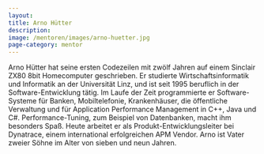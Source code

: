 ```yaml
---
layout:
title: Arno Hütter
description: 
image: /mentoren/images/arno-huetter.jpg
page-category: mentor
---
```


Arno Hütter hat seine ersten Codezeilen mit zwölf Jahren auf einem Sinclair ZX80 8bit Homecomputer geschrieben. Er studierte Wirtschaftsinformatik und Informatik an der Universität Linz, und ist seit 1995 beruflich in der Software-Entwicklung tätig. Im Laufe der Zeit programmierte er Software-Systeme für Banken, Mobiltelefonie, Krankenhäuser, die öffentliche Verwaltung und für Application Performance Management in C++, Java und C#. Performance-Tuning, zum Beispiel von Datenbanken, macht ihm besonders Spaß. Heute arbeitet er als Produkt-Entwicklungsleiter bei Dynatrace, einem international erfolgreichen APM Vendor. Arno ist Vater zweier Söhne im Alter von sieben und neun Jahren.